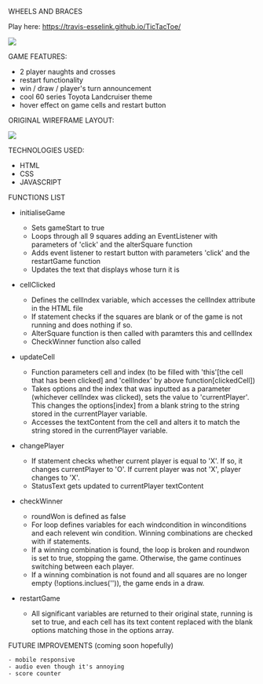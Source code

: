 
WHEELS AND BRACES

Play here: https://travis-esselink.github.io/TicTacToe/

![](https://i.imgur.com/GlCzjK1.png)

GAME FEATURES: 

- 2 player naughts and crosses 
- restart functionality
- win / draw / player's turn announcement
- cool 60 series Toyota Landcruiser theme
- hover effect on game cells and restart button

ORIGINAL WIREFRAME LAYOUT: 


![](https://i.imgur.com/lQfvEa7.png)

TECHNOLOGIES USED: 

- HTML
- CSS
- JAVASCRIPT

FUNCTIONS LIST

- initialiseGame
    - Sets gameStart to true
    - Loops through all 9 squares adding an EventListener with parameters of 'click' and the alterSquare function
    - Adds event listener to restart button with parameters 'click' and the restartGame function
    - Updates the text that displays whose turn it is

- cellClicked
    - Defines the cellIndex variable, which accesses the cellIndex attribute in the HTML file
    - If statement checks if the squares are blank or of the game is not running and does nothing if so. 
    - AlterSquare function is then called with paramters this and cellIndex
    - CheckWinner function also called

- updateCell
    - Function parameters cell and index (to be filled with 'this'[the cell that has been clicked] and 'cellIndex' by above function[clickedCell])
    - Takes options and the index that was inputted as a parameter (whichever cellIndex was clicked), sets the value to 'currentPlayer'. This changes the options[index] from a blank string to the string stored in the currentPlayer variable.
    - Accesses the textContent from the cell and alters it to match the string stored in the currentPlayer variable.

- changePlayer
    - If statement checks whether current player is equal to 'X'. If so, it changes currentPlayer to 'O'. If current player was not 'X', player changes to 'X'.
    - StatusText gets updated to currentPlayer textContent

- checkWinner
    - roundWon is defined as false
    - For loop defines variables for each windcondition in winconditions and each relevent win condition. Winning combinations are checked with if statements. 
    - If a winning combination is found, the loop is broken and roundwon is set to true, stopping the game. Otherwise, the game continues switching between each player.
    - If a winning combination is not found and all squares are no longer empty (!options.inclues('')), the game ends in a draw.

- restartGame
    - All significant variables are returned to their original state, running is set to true, and each cell has its text content replaced with the blank options matching those in the options array.

FUTURE IMPROVEMENTS (coming soon hopefully)

    - mobile responsive
    - audio even though it's annoying
    - score counter

